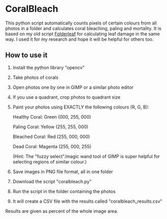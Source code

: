 # CoralBleach
This python script automatically counts pixels of certain colours from all photos in a folder and calculates coral bleaching, paling and mortality.
It is based on my old script [Folderleaf](https://github.com/rootsh0pf/folderleaf) for calculating leaf damage in the same way.
I used it for my research and hope it will be helpful for others too.

## How to use it
 1. Install the python library "opencv"
 2. Take photos of corals
 3. Open photos one by one in GIMP or a similar photo editor
 4. If you use a quadrant, crop photos to quadrant size
 5. Paint your photos using EXACTLY the following colours (R, G, B):
       
       Healthy Coral:   Green    (000, 255, 000)
       
       Paling Coral:    Yellow   (255, 255, 000)
       
       Bleached Coral:  Red      (255, 000, 000)
       
       Dead Coral:      Magenta  (255, 000, 255)
       
       (Hint: The "fuzzy select"/magic wand tool of GIMP is super helpful for selecting regions of similar colour.)
 6. Save images in PNG file format, all in one folder
 7. Download the script "coralbleach.py"
 8. Run the script in the folder containing the photos
 9. It will create a CSV file with the results called "coralbleach_results.csv"
 
 Results are given as percent of the whole image area.
